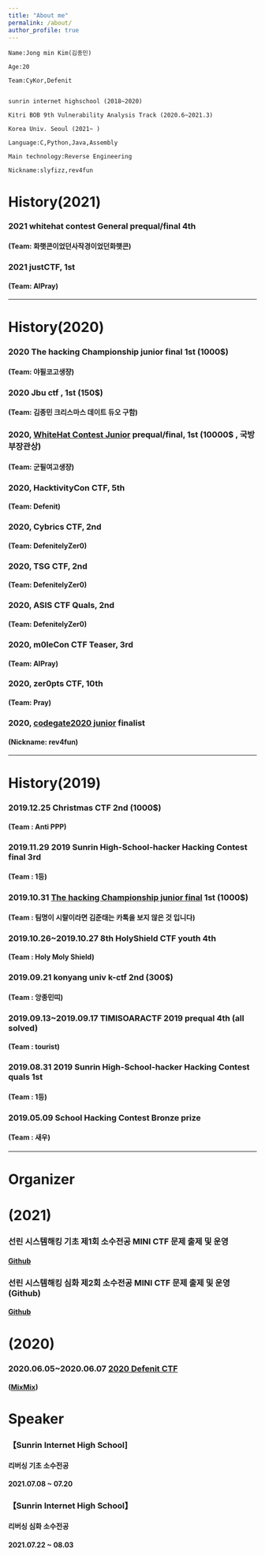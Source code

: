 ```yaml
---
title: "About me"
permalink: /about/
author_profile: true
---
```

```
Name:Jong min Kim(김종민) 

Age:20

Team:CyKor,Defenit


sunrin internet highschool (2018~2020)

Kitri BOB 9th Vulnerability Analysis Track (2020.6~2021.3)

Korea Univ. Seoul (2021~ )

Language:C,Python,Java,Assembly

Main technology:Reverse Engineering

Nickname:slyfizz,rev4fun 

```

# History(2021)

### 2021 whitehat contest General prequal/final 4th
#### (Team: 화햇콘이었던사작경이었던화햇콘)
### 2021 justCTF, 1st
#### (Team: AlPray)

---

# History(2020)

### 2020 The hacking Championship junior final 1st (1000$)
#### (Team: 야필코고생쟝)
### 2020 Jbu ctf , 1st (150$)
#### (Team: 김종민 크리스마스 데이트 듀오 구함)
### 2020, [WhiteHat Contest Junior](https://www.boannews.com/media/view.asp?idx=92520) prequal/final, 1st (10000$ , 국방부장관상)
#### (Team: 군필여고생쟝)
### 2020, HacktivityCon CTF, 5th 
#### (Team: Defenit)
### 2020, Cybrics CTF, 2nd
#### (Team: DefenitelyZer0)
### 2020, TSG CTF, 2nd
#### (Team: DefenitelyZer0)
### 2020, ASIS CTF Quals, 2nd 
#### (Team: DefenitelyZer0)
### 2020, m0leCon CTF Teaser, 3rd 
#### (Team: AlPray)
### 2020, zer0pts CTF, 10th 
#### (Team: Pray)
### 2020, [codegate2020 junior](http://codegate.org/) finalist
#### (Nickname: rev4fun)

---

# History(2019)

### 2019.12.25 Christmas CTF 2nd (1000$) 
#### (Team : Anti PPP)
### 2019.11.29 2019 Sunrin High-School-hacker Hacking Contest final 3rd
#### (Team : 1등)
### 2019.10.31 [The hacking Championship junior final](https://news.unn.net/news/articleView.html?idxno=221717) 1st (1000$)
#### (Team : 팀명이 시랄이라면 김준태는 카톡을 보지 않은 것 입니다)
### 2019.10.26~2019.10.27 8th HolyShield CTF youth 4th
#### (Team : Holy Moly Shield)
### 2019.09.21 konyang univ k-ctf 2nd (300$)
#### (Team : 앙종민띠)
### 2019.09.13~2019.09.17 TIMISOARACTF 2019 prequal 4th (all solved)
#### (Team : tourist)
### 2019.08.31 2019 Sunrin High-School-hacker Hacking Contest quals 1st
#### (Team : 1등)
### 2019.05.09 School Hacking Contest Bronze prize
#### (Team : 새우)

---


# Organizer

# (2021)

### 선린 시스템해킹 기초 제1회 소수전공 MINI CTF 문제 출제 및 운영
#### [Github](https://github.com/slyfizz3/Make-challenges/tree/master/Sunrin_MiniCTF/1th_ctf)
### 선린 시스템해킹 심화 제2회 소수전공 MINI CTF 문제 출제 및 운영 (Github)
#### [Github](https://github.com/slyfizz3/Make-challenges/tree/master/Sunrin_MiniCTF/2th_ctf)

# (2020)

### 2020.06.05~2020.06.07 [2020 Defenit CTF](https://www.boannews.com/media/view.asp?idx=88856&page=1&kind=1)
#### ([MixMix](https://github.com/slyfizz3/Make-challenges/tree/master/2020DefenitCTF))


# Speaker


### 【Sunrin Internet High School] 
#### 리버싱 기초 소수전공
#### 2021.07.08 ~ 07.20

### 【Sunrin Internet High School】
#### 리버싱 심화 소수전공
#### 2021.07.22 ~ 08.03


